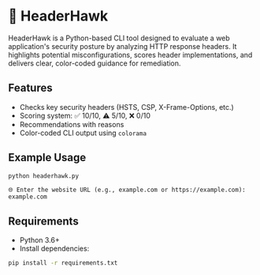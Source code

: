 # 🦅 HeaderHawk

HeaderHawk is a Python-based CLI tool designed to evaluate a web application's security posture by analyzing HTTP response headers. It highlights potential misconfigurations, scores header implementations, and delivers clear, color-coded guidance for remediation.

##  Features

- Checks key security headers (HSTS, CSP, X-Frame-Options, etc.)
- Scoring system: ✅ 10/10, ⚠️ 5/10, ❌ 0/10
- Recommendations with reasons
- Color-coded CLI output using `colorama`
##  Example Usage

```bash
python headerhawk.py
```

```
🌐 Enter the website URL (e.g., example.com or https://example.com): example.com
```

##  Requirements

- Python 3.6+
- Install dependencies:

```bash
pip install -r requirements.txt
```
